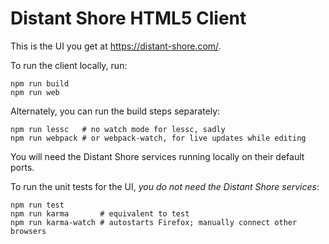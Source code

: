 # Distant Shore HTML5 Client

This is the UI you get at https://distant-shore.com/.

To run the client locally, run:

    npm run build
    npm run web

Alternately, you can run the build steps separately:

    npm run lessc   # no watch mode for lessc, sadly
    npm run webpack # or webpack-watch, for live updates while editing

You will need the Distant Shore services running locally on their default ports.

To run the unit tests for the UI, _you do not need the Distant Shore services_:

    npm run test
    npm run karma       # equivalent to test
    npm run karma-watch # autostarts Firefox; manually connect other browsers
